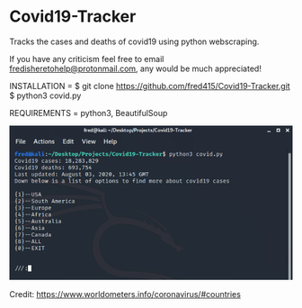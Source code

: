 # Covid19-Tracker
Tracks the cases and deaths of covid19 using python webscraping.

If you have any criticism feel free to email fredisheretohelp@protonmail.com, any would be much appreciated!

INSTALLATION = 
$ git clone https://github.com/fred415/Covid19-Tracker.git
$ python3 covid.py

REQUIREMENTS = 
python3, BeautifulSoup

<img src="view.png">

Credit: https://www.worldometers.info/coronavirus/#countries 
